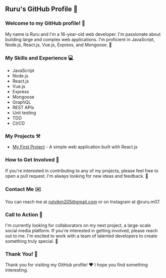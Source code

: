 ## Ruru's GitHub Profile 🦋

### Welcome to my GitHub profile! 👋

My name is Ruru and I'm a 16-year-old web developer. I'm passionate about building large and complex web applications. I'm proficient in JavaScript, Node.js, React.js, Vue.js, Express, and Mongoose. 🚀

### My Skills and Experience 💻

* JavaScript
* Node.js
* React.js
* Vue.js
* Express
* Mongoose
* GraphQL
* REST APIs
* Unit testing
* TDD
* CI/CD

### My Projects ⚒️

* [My First Project](https://github.com/ruru/my_first_project) - A simple web application built with React.js

### How to Get Involved 🤝

If you're interested in contributing to any of my projects, please feel free to open a pull request. I'm always looking for new ideas and feedback. 💯

### Contact Me ✉️

You can reach me at rutvikm205@gmail.com or on Instagram at @ruru.m07.

### Call to Action 📢

I'm currently looking for collaborators on my next project, a large-scale social media platform. If you're interested in getting involved, please reach out to me. I'm excited to work with a team of talented developers to create something truly special. 🙏

### Thank You! 🙏

Thank you for visiting my GitHub profile! ❤️ I hope you find something interesting.
